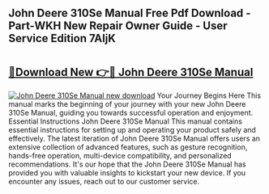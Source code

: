 ## John Deere 310Se Manual Free Pdf Download - Part-WKH New Repair Owner Guide - User Service Edition 7AIjK

# <h2><a href="http://bc92164.oget.top/?id=John+Deere+310Se+Manual">🔗Download New 👉🔴 John Deere 310Se Manual</a></h2>

[![John Deere 310Se Manual new download](https://i.imgur.com/5g1atiW.png)](http://bc92164.oget.top/?id=John+Deere+310Se+Manual)
Your Journey Begins Here This manual marks the beginning of your journey with your new John Deere 310Se Manual, guiding you towards successful operation and enjoyment. Essential Instructions John Deere 310Se Manual This manual contains essential instructions for setting up and operating your product safely and effectively. The latest iteration of John Deere 310Se Manual offers users an extensive collection of advanced features, such as gesture recognition, hands-free operation, multi-device compatibility, and personalized recommendations. It's our hope that the John Deere 310Se Manual has provided you with valuable insights to kickstart your new device. If you encounter any issues, reach out to our customer service.
